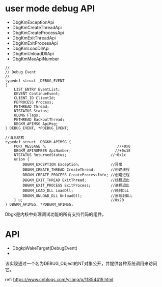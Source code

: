 # user mode debug API
+ DbgKmExceptionApi
+ DbgKmCreateThreadApi
+ DbgKmCreateProcessApi
+ DbgKmExitThreadApi
+ DbgKmExitProcessApi
+ DbgKmLoadDllApi
+ DbgKmUnloadDllApi
+ DbgKmMaxApiNumber

~~~
//
// Debug Event  
//  
typedef struct _DEBUG_EVENT   
{
    LIST_ENTRY EventList;
    KEVENT ContinueEvent;
    CLIENT_ID ClientId;
    PEPROCESS Process;
    PETHREAD Thread;
    NTSTATUS Status;
    ULONG Flags;
    PETHREAD BackoutThread;
    DBGKM_APIMSG ApiMsg;
} DEBUG_EVENT, *PDEBUG_EVENT;
~~~

~~~
//消息结构
typedef struct _DBGKM_APIMSG { 
    PORT_MESSAGE h;                                //+0x0
    DBGKM_APINUMBER ApiNumber;                    //+0x18
    NTSTATUS ReturnedStatus;                    //+0x1c
    union { 
        DBGKM_EXCEPTION Exception;              //异常
        DBGKM_CREATE_THREAD CreateThread;       //创建线程
        DBGKM_CREATE_PROCESS CreateProcessInfo; //创建进程
        DBGKM_EXIT_THREAD ExitThread;           //线程退出
        DBGKM_EXIT_PROCESS ExitProcess;         //进程退出
        DBGKM_LOAD_DLL LoadDll;                 //映射DLL
        DBGKM_UNLOAD_DLL UnloadDll;             //反映射DLL
    } u;                                        //0x20
} DBGKM_APIMSG, *PDBGKM_APIMSG;
~~~



Dbgk是内核中处理调试功能的所有支持代码的组件。

# API
+ DbgkpWakeTarget(DebugEvent)
+ 
该实现通过一个名为DEBUG_Object的NT对象公开，并提供各种系统调用来访问它。

ref:
https://www.cnblogs.com/yilang/p/11854419.html
